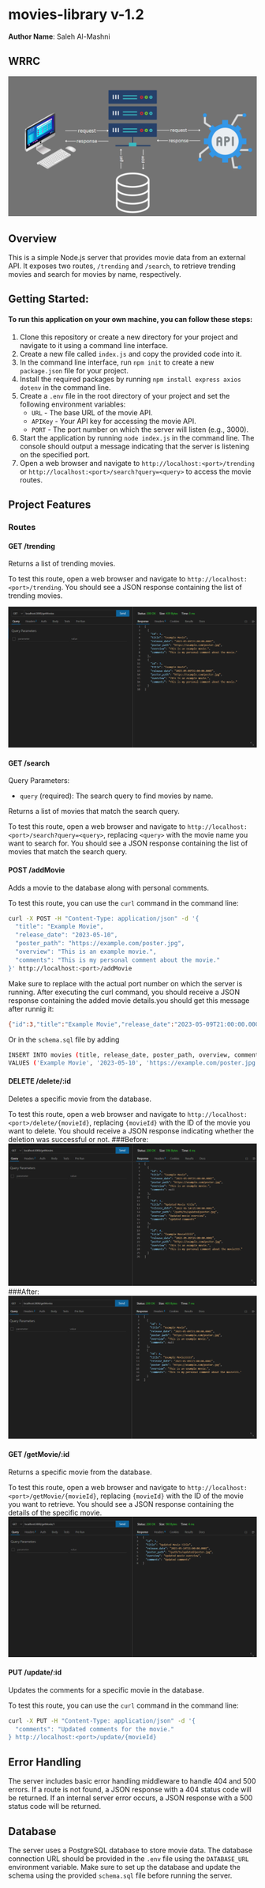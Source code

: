 # movies-library v-1.2

**Author Name**: Saleh Al-Mashni

## WRRC
![WRRC](./assets/Capture.PNG)

## Overview
This is a simple Node.js server that provides movie data from an external API. It exposes two routes, `/trending` and `/search`, to retrieve trending movies and search for movies by name, respectively.

## Getting Started:

#### To run this application on your own machine, you can follow these steps:

1. Clone this repository or create a new directory for your project and navigate to it using a command line interface.
2. Create a new file called `index.js` and copy the provided code into it.
3. In the command line interface, run `npm init` to create a new `package.json` file for your project.
4. Install the required packages by running `npm install express axios dotenv` in the command line.
5. Create a `.env` file in the root directory of your project and set the following environment variables:
   - `URL` - The base URL of the movie API.
   - `APIKey` - Your API key for accessing the movie API.
   - `PORT` - The port number on which the server will listen (e.g., 3000).
6. Start the application by running `node index.js` in the command line. The console should output a message indicating that the server is listening on the specified port.
7. Open a web browser and navigate to `http://localhost:<port>/trending` or `http://localhost:<port>/search?query=<query>` to access the movie routes.

## Project Features

### Routes

#### GET /trending

Returns a list of trending movies.

To test this route, open a web browser and navigate to `http://localhost:<port>/trending`. You should see a JSON response containing the list of trending movies.

![WRRC](./assets/Capture1.PNG)


#### GET /search

Query Parameters:
- `query` (required): The search query to find movies by name.

Returns a list of movies that match the search query.

To test this route, open a web browser and navigate to `http://localhost:<port>/search?query=<query>`, replacing `<query>` with the movie name you want to search for. You should see a JSON response containing the list of movies that match the search query.

#### POST /addMovie

Adds a movie to the database along with personal comments.

To test this route, you can use the `curl` command in the command line:

```bash
curl -X POST -H "Content-Type: application/json" -d '{
  "title": "Example Movie",
  "release_date": "2023-05-10",
  "poster_path": "https://example.com/poster.jpg",
  "overview": "This is an example movie.",
  "comments": "This is my personal comment about the movie."
}' http://localhost:<port>/addMovie
```

Make sure to replace <port> with the actual port number on which the server is running. After executing the curl command, you should receive a JSON response containing the added movie details.you should get this message after runnig it:
```bash
{"id":3,"title":"Example Movie","release_date":"2023-05-09T21:00:00.000Z","poster_path":"https://example.com/poster.jpg","overview":"This is an example movie.","comments":"This is my personal comment about the movie."} 
```
Or in the `schema.sql` file by adding
```bash
INSERT INTO movies (title, release_date, poster_path, overview, comments)
VALUES ('Example Movie', '2023-05-10', 'https://example.com/poster.jpg', 'This is an example movie.', 'This is my personal comment about the movie.');
```


#### DELETE /delete/:id

Deletes a specific movie from the database.

To test this route, open a web browser and navigate to `http://localhost:<port>/delete/{movieId}`, replacing `{movieId}` with the ID of the movie you want to delete. You should receive a JSON response indicating whether the deletion was successful or not.
###Before:
![WRRC](./assets/Capture4.PNG)
###After:
![WRRC](./assets/Capture5.PNG)


#### GET /getMovie/:id

Returns a specific movie from the database.

To test this route, open a web browser and navigate to `http://localhost:<port>/getMovie/{movieId}`, replacing `{movieId}` with the ID of the movie you want to retrieve. You should see a JSON response containing the details of the specific movie.
![WRRC](./assets/Capture3.PNG)

#### PUT /update/:id

Updates the comments for a specific movie in the database.

To test this route, you can use the `curl` command in the command line:

```bash
curl -X PUT -H "Content-Type: application/json" -d '{
  "comments": "Updated comments for the movie."
} http://localhost:<port>/update/{movieId}
```


## Error Handling

The server includes basic error handling middleware to handle 404 and 500 errors. If a route is not found, a JSON response with a 404 status code will be returned. If an internal server error occurs, a JSON response with a 500 status code will be returned.

## Database

The server uses a PostgreSQL database to store movie data. The database connection URL should be provided in the `.env` file using the `DATABASE_URL` environment variable. Make sure to set up the database and update the schema using the provided `schema.sql` file before running the server.

